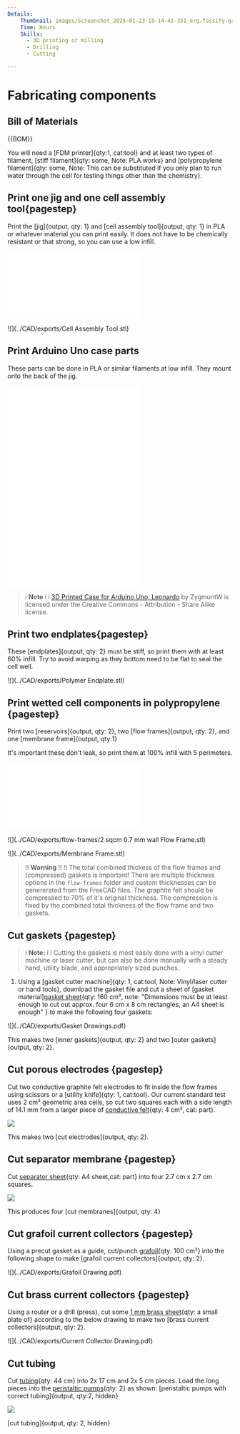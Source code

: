 ```yaml
---
Details:
    Thumbnail: images/Screenshot_2025-01-23-15-14-43-351_org.fossify.gallery_1.jpg
    Time: Hours
    Skills:
      - 3D printing or milling
      - Drilling
      - Cutting

---
```

<!-- There should be only one Header per page. You do not need to use all the keys -->
# Fabricating components

## Bill of Materials

{{BOM}}

You will need a [FDM printer]{qty:1, cat:tool} and at least two types of filament, [stiff filament]{qty: some, Note: PLA works} and [polypropylene filament]{qty: some, Note: This can be substituted if you only plan to run water through the cell for testing things other than the chemistry}.

## Print one jig and one cell assembly tool{pagestep}

Print the [jig]{output, qty: 1} and [cell assembly tool]{output, qty: 1} in PLA or whatever material you can print easily. It does not have to be chemically resistant or that strong, so you can use a low infill.

![](../CAD/exports/jig.stl)

![](../CAD/exports/Cell Assembly Tool.stl)

## Print Arduino Uno case parts

These parts can be done in PLA or similar filaments at low infill. They mount onto the back of the jig.

![](../CAD/exports/uno_case/uno_case_base.stl)
![](../CAD/exports/uno_case/uno_case_lid.stl)
![](../CAD/exports/uno_case/reset_button.stl)


>i **Note** 
>i
>i [3D Printed Case for Arduino Uno, Leonardo](https://github.com/zygmuntw/3D-Printed-Case-for-Arduino) by ZygmuntW is licensed under the Creative Commons - Attribution - Share Alike license.


## Print two endplates{pagestep}

These [endplates]{output, qty: 2} must be stiff, so print them with at least 60% infill. Try to avoid warping as they bottom need to be flat to seal the cell well.

![](../CAD/exports/Polymer Endplate.stl)

## Print wetted cell components in polypropylene  {pagestep}
 
Print two [reservoirs]{output, qty: 2}, two [flow frames]{output, qty: 2}, and one [membrane frame]{output, qty:1}

It's important these don't leak, so print them at 100% infill with 5 perimeters.

![](../CAD/exports/Reservoir.stl)

![](../CAD/exports/flow-frames/2 sqcm 0.7 mm wall Flow Frame.stl)

![](../CAD/exports/Membrane Frame.stl)


>!! **Warning** 
>!!
>!! The total combined thickess of the flow frames and (compressed) gaskets is important! There are multiple thickness options in the `flow-frames` folder and custom thicknesses can be genererated from the FreeCAD files. The graphite felt should be compressed to 70% of it's original thickness. The compression is fixed by the combined total thickness of the flow frame and two gaskets.

## Cut gaskets {pagestep}

>i **Note:**
>i
>i Cutting the gaskets is most easily done with a vinyl cutter machine or laser cutter, but can also be done manually with a steady hand, utility blade, and appropriately sized punches.

1. Using a [gasket cutter machine]{qty: 1, cat:tool, Note: Vinyl/laser cutter or hand tools}, download the gasket file and cut a sheet of [gasket material][gasket sheet](gaskets.md){qty: 160 cm², note: "Dimensions must be at least enough to cut out approx. four 6 cm x 8 cm rectangles, an A4 sheet is enough" } to make the following four gaskets:

![](../CAD/exports/Gasket Drawings.pdf)

This makes two [inner gaskets]{output, qty: 2} and two [outer gaskets]{output, qty: 2}.

## Cut porous electrodes {pagestep}

Cut two conductive graphite felt electrodes to fit inside the flow frames using scissors or a [utility knife]{qty: 1, cat:tool}. Our current standard test uses 2 cm² geometric area cells, so cut two squares each with a side length of 14.1 mm from a larger piece of [conductive felt](conductive_felt.md){qty: 4 cm², cat: part}.

![](images/electrodes.jpeg)

This makes two [cut electrodes]{output, qty: 2}.

## Cut separator membrane {pagestep}

Cut [separator sheet](separator_sheet.md){qty: A4 sheet,cat: part} into four 2.7 cm x 2.7 cm squares.

![](images/separators.jpeg)

This produces four [cut membranes]{output, qty: 4}

## Cut grafoil current collectors {pagestep}

Using a precut gasket as a guide, cut/punch [grafoil](grafoil.md){qty: 100 cm²} into the following shape to make [grafoil current collectors]{output, qty: 2}.

![](../CAD/exports/Grafoil Drawing.pdf)


## Cut brass current collectors {pagestep}

Using a router or a drill (press), cut some [1 mm brass sheet](brass.md){qty: a small plate of} according to the below drawing to make two [brass current collectors]{output, qty: 2}.

![](../CAD/exports/Current Collector Drawing.pdf)

## Cut tubing

Cut [tubing](tubing.md){qty: 44 cm} into 2x 17 cm and 2x 5 cm pieces. Load the long pieces into the [peristaltic pumps](pumps.md){qty: 2} as shown:
[peristaltic pumps with correct tubing]{output, qty:2, hidden}

![](images/IMG_20241117_132924.jpg)

[cut tubing]{output, qty: 2, hidden}
